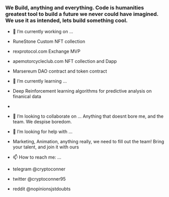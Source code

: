 ### We Build, anything and everything. Code is humanities greatest tool to build a future we never could have imagined. We use it as intended, lets build something cool.

- 🔭 I’m currently working on ...
- RuneStone Custom NFT collection
- rexprotocol.com Exchange MVP
- apemotorcycleclub.com NFT collection and Dapp
- Marsereum DAO contract and token contract

- 🌱 I’m currently learning ...
- Deep Reinforcement learning algorithms for predictive analysis on finanical data
- 
- 👯 I’m looking to collaborate on ...
Anything that doesnt bore me, and the team. We despise boredom.

- 🤔 I’m looking for help with ...
- Marketing, Animation, anything really, we need to fill out the team! Bring your talent, and join it with ours

- 📫 How to reach me: ...
- telegram @cryptoconner
- twitter @cryptoconner95
- reddit @nopinionsjstdoubts
